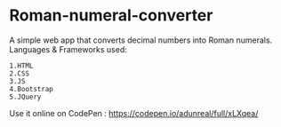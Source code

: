 # Roman-numeral-converter
A simple web app that converts decimal numbers into Roman numerals.
Languages & Frameworks used:

    1.HTML
    2.CSS
    3.JS
    4.Bootstrap
    5.JQuery

Use it online on CodePen : https://codepen.io/adunreal/full/xLXqea/
